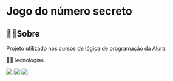 <h1>Jogo do número secreto</h1>

<h2>🚀🚀Sobre</h2>
<p>Projeto utilizado nos cursos de lógica de programação da Alura.</p>

🚀🚀Tecnologias
<div>
<img src="https://img.shields.io/badge/HTML-239120?style=for-the-badge&logo=html5&logoColor=white">
<img src="https://img.shields.io/badge/CSS-239120?&style=for-the-badge&logo=css3&logoColor=white">
<img src="https://img.shields.io/badge/JavaScript-F7DF1E?style=for-the-badge&logo=javascript&logoColor=black">
</div>

